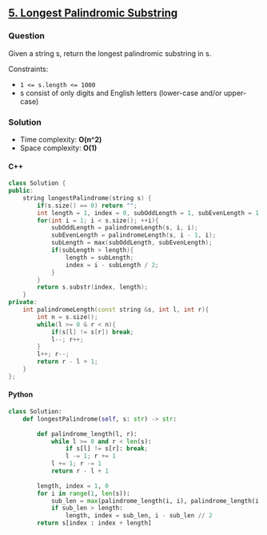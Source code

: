 ## **[5. Longest Palindromic Substring](https://leetcode.com/problems/longest-palindromic-substring/)**

### Question
Given a string s, return the longest palindromic substring in s.

Constraints:
- `1 <= s.length <= 1000`
- s consist of only digits and English letters (lower-case and/or upper-case)

### Solution

- Time complexity: **O(n^2)**
- Space complexity: **O(1)**

#### C++
```c++
class Solution {
public:
    string longestPalindrome(string s) {
        if(s.size() == 0) return "";
        int length = 1, index = 0, subOddLength = 1, subEvenLength = 1, subLength = 1;
        for(int i = 1; i < s.size(); ++i){
            subOddLength = palindromeLength(s, i, i); 
            subEvenLength = palindromeLength(s, i - 1, i);
            subLength = max(subOddLength, subEvenLength);
            if(subLength > length){
                length = subLength;
                index = i - subLength / 2;
            }
        }
        return s.substr(index, length);
    }
private:
    int palindromeLength(const string &s, int l, int r){
        int n = s.size();
        while(l >= 0 & r < n){
            if(s[l] != s[r]) break;
            l--; r++;
        }
        l++; r--;
        return r - l + 1;
    }
};
```


#### Python
```python
class Solution:
    def longestPalindrome(self, s: str) -> str:
        
        def palindrome_length(l, r):
            while l >= 0 and r < len(s):
                if s[l] != s[r]: break;
                l -= 1; r += 1
            l += 1; r -= 1
            return r - l + 1
        
        length, index = 1, 0
        for i in range(1, len(s)):
            sub_len = max(palindrome_length(i, i), palindrome_length(i - 1, i))
            if sub_len > length:
                length, index = sub_len, i - sub_len // 2
        return s[index : index + length]
```
